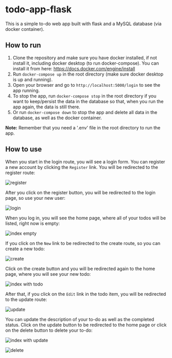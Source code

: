 # todo-app-flask
This is a simple to-do web app built with flask and a MySQL database (via docker container).

## How to run
1. Clone the repository and make sure you have docker installed, if not install it, including
docker desktop (to run docker-compose). You can install it from here: https://docs.docker.com/engine/install
2. Run `docker-compose up` in the root directory (make sure docker desktop is up and running).
3. Open your browser and go to `http://localhost:5000/login` to see the app running.
4. To stop the app, run `docker-compose stop` in the root directory if you want to keep/persist the data in the 
database so that, when you run the app again, the data is still there.
5. Or run `docker-compose down` to stop the app and delete all data in the database, as well as the docker container.

**Note:** Remember that you need a '.env' file in the root directory to run the app.

## How to use
When you start in the login route, you will see a login form. You can register a new account by clicking the
`Register` link. You will be redirected to the register route:

![register](https://github.com/thegera4/todo-app-flask/assets/84020433/4d0ec3a5-e002-45c1-b0c3-d362b2d95f2a)

After you click on the register button, you will be redirected to the login page, so use your new user:

![login](https://github.com/thegera4/todo-app-flask/assets/84020433/9ba38656-3a9a-4024-946f-e16395e704ec)

When you log in, you will see the home page, where all of your todos will be listed, right now is empty:

![index empty](https://github.com/thegera4/todo-app-flask/assets/84020433/60cef703-d764-4115-9da2-5a37838fd6d0)

If you click on the `New` link to be redirected to the create route, so you can create a new todo:

![create](https://github.com/thegera4/todo-app-flask/assets/84020433/b5af71fc-00a2-4ebe-98a1-b24e98c1c6f3)

Click on the create button and you will be redirected again to the home page, where you will see your new todo:

![index with todo](https://github.com/thegera4/todo-app-flask/assets/84020433/5c154d81-8a21-4309-87c8-a01960948e47)

After that, if you click on the `Edit` link in the todo item, you will be redirected to the update route:

![update](https://github.com/thegera4/todo-app-flask/assets/84020433/52e069e5-b497-4a3f-9dfc-fa804c629b45)

You can update the description of your to-do as well as the completed status. Click on the update button to be redirected
to the home page or click on the delete button to delete your to-do:

![index with update](https://github.com/thegera4/todo-app-flask/assets/84020433/72779736-3ac2-45fb-8347-99551b284e5d)


![delete](https://github.com/thegera4/todo-app-flask/assets/84020433/f5778bf5-ef36-4666-b1cc-2b0ab0f497c1)
